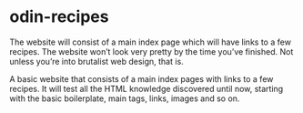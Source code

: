 # odin-recipes
The website will consist of a main index page which will have links to a few recipes. The website won’t look very pretty by the time you’ve finished. Not unless you’re into brutalist web design, that is.

A basic website that consists of a main index pages with links to a few recipes.
It will test all the HTML knowledge discovered until now, starting with the basic boilerplate, main tags, links, images and so on.